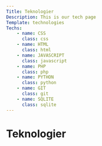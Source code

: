 ```yaml
---
Title: Teknologier
Description: This is our tech page
Template: technologies
Techs:
    - name: CSS
      class: css
    - name: HTML
      class: html
    - name: JAVASCRIPT
      class: javascript
    - name: PHP
      class: php
    - name: PYTHON
      class: python
    - name: GIT
      class: git
    - name: SQLITE
      class: sqlite
---
```

<h1 class = landingtitle>Teknologier </h1>

